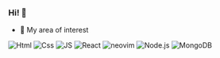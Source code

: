 ### Hi! 👋

- 🔭 My area of interest

![Html](https://img.shields.io/badge/-000000?style=for-the-logo&logo=html5&logoColor=#61DAFB)
![Css](https://img.shields.io/badge/-000000?style=for-the-logo&logo=css3&logoColor=#61DAFB)
![JS](https://img.shields.io/badge/-000000?style=for-the-logo&logo=JavaScript&logoColor=#F7DF1E)
![React](https://img.shields.io/badge/-000000?style=for-the-logo&logo=React&logoColor=#61DAFB)
![neovim](https://img.shields.io/badge/-000000?style=for-the-logo&logo=Neovim&logoColor=#57A143)
![Node.js](https://img.shields.io/badge/-000000?style=for-the-logo&logo=node.js&logoColor=#61DAFB)
![MongoDB](https://img.shields.io/badge/-000000?style=for-the-logo&logo=mongoDB&logoColor=#47A248)

<!--
**hermeneuta/hermeneuta** is a ✨ _special_ ✨ repository because its `README.md` (this file) appears on your GitHub profile.

Here are some ideas to get you started:

- 🔭 I’m currently working on ...
- 🌱 I’m currently learning ...
- 👯 I’m looking to collaborate on ...
- 🤔 I’m looking for help with ...
- 💬 Ask me about ...
- 📫 How to reach me: ...
- 😄 Pronouns: ...
- ⚡ Fun fact: ...
-->
